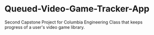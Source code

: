 # Queued-Video-Game-Tracker-App
Second Capstone Project for Columbia Engineering Class that keeps progress of a user's video game library.
